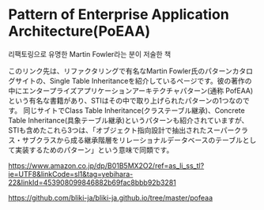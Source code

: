 

# Pattern of Enterprise Application Architecture(PoEAA)



리팩토링으로 유명한 Martin Fowler라는 분이 저술한 책


このリンク先は、リファクタリングで有名なMartin Fowler氏のパターンカタログサイトの、Single Table Inheritanceを紹介しているページです。彼の著作の中にエンタープライズアプリケーションアーキテクチャパターン(通称 PofEAA)という有名な書籍があり、STIはその中で取り上げられたパターンの1つなのです。
同じサイトでClass Table Inheritance(クラステーブル継承)、Concrete Table Inheritance(具象テーブル継承)というパターンも紹介されていますが、STIも含めたこれら3つは、「オブジェクト指向設計で抽出されたスーパークラス・サブクラスから成る継承階層をリレーショナルデータベースのテーブルとして実装するためのパターン」という意味で同類です。

https://www.amazon.co.jp/dp/B01B5MX2O2/ref=as_li_ss_tl?ie=UTF8&linkCode=sl1&tag=yebihara-22&linkId=453908099846882b69fac8bbb92b3281


https://github.com/bliki-ja/bliki-ja.github.io/tree/master/pofeaa